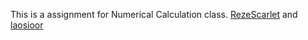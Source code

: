 This is a assignment for Numerical Calculation class.
<a href="https://github.com/RezeScarlet">RezeScarlet</a> and <a href="https://github.com/laosioor">laosioor</a>
